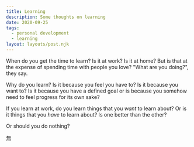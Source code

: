 ```yaml
---
title: Learning
description: Some thoughts on learning
date: 2020-09-25
tags:
  - personal development
  - learning
layout: layouts/post.njk
---
```


When do you get the time to learn?
Is it at work?
Is it at home? But is that at the expense of spending time with people you love?
"What are you doing?", they say.

Why do you learn?
Is it because you feel you have to?
Is it because you want to?
Is it because you have a defined goal or is because you somehow need to feel progress for its own sake?

If you learn at work, do you learn things that you _want_ to learn about? Or is it things that you _have_ to learn about?
Is one better than the other?

Or should you do nothing?

無
